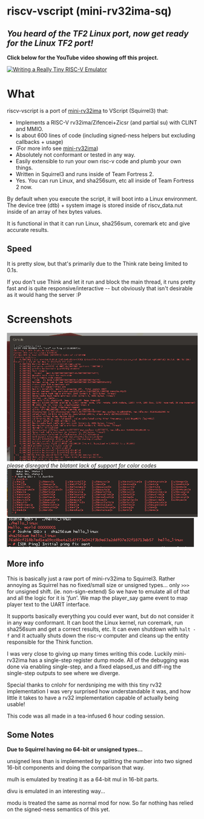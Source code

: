 # riscv-vscript (mini-rv32ima-sq)
## *You heard of the TF2 Linux port, now get ready for the Linux TF2 port!*


**Click below for the YouTube video showing off this project.**

[![Writing a Really Tiny RISC-V Emulator](https://img.youtube.com/vi/zi6osAtyaio/0.jpg)](https://www.youtube.com/watch?v=zi6osAtyaio)

# What
riscv-vscript is a port of [mini-rv32ima](https://github.com/cnlohr/mini-rv32ima) to VScript (Squirrel3) that:
 - Implements a RISC-V rv32ima/Zifencei+Zicsr (and partial su) with CLINT and MMIO.
 - Is about 600 lines of code (including signed-ness helpers but excluding callbacks + usage)
 - (For more info see [mini-rv32ima](https://github.com/cnlohr/mini-rv32ima))
 - Absolutely not conformant or tested in any way.
 - Easily extensible to run your own risc-v code and plumb your own things.
 - Written in Squirrel3 and runs inside of Team Fortress 2.
 - Yes. You can run Linux, and sha256sum, etc all inside of Team Fortress 2 now.

By default when you execute the script, it will boot into a Linux environment.
The device tree (dtb) + system image is stored inside of riscv_data.nut inside of an array of hex bytes values.

It is functional in that it can run Linux, sha256sum, coremark etc and give accurate results.

## Speed

It is pretty slow, but that's primarily due to the Think rate being limited to 0.1s.

If you don't use Think and let it run and block the main thread, it runs pretty fast and is quite responsive/interactive -- but obviously that isn't desirable as it would hang the server :P

# Screenshots

![](/assets/image_0.png)
*please disregard the blatant lack of support for color codes*
![](/assets/image_1.png)
![](/assets/image_2.png)

## More info

This is basically just a raw port of mini-rv32ima to Squirrel3.
Rather annoying as Squirrel has no fixed/small size or unsigned types... only `>>>` for unsigned shift. (ie. non-sign-extend)
So we have to emulate all of that and all the logic for it is '*fun*'.
We map the player_say game event to map player text to the UART interface.

It supports basically everything you could ever want, but do
not consider it in any way conformant.
It can boot the Linux kernel, run coremark, run sha256sum and get
a correct results, etc.
It can even shutdown with `halt -f` and it actually shuts down
the risc-v computer and cleans up the entity responsible for
the Think function.

I was very close to giving up many times writing this code.
Luckily mini-rv32ima has a single-step register dump mode.
All of the debugging was done via enabling single-step, and a fixed elapsed_us
and diff-ing the single-step outputs to see where we diverge.

Special thanks to cnlohr for nerdsniping me with this tiny rv32 implementation
I was very surprised how understandable it was, and how little it takes
to have a rv32 implementation capable of actually being usable!

This code was all made in a tea-infused 6 hour coding session.

## Some Notes

**Due to Squirrel having no 64-bit or unsigned types...**

unsigned less than is implemented by splitting the number into two signed 16-bit components and doing the comparison that way.

mulh is emulated by treating it as a 64-bit mul in 16-bit parts.

divu is emulated in an interesting way... 

modu is treated the same as normal mod for now.
So far nothing has relied on the signed-ness semantics of this yet.
